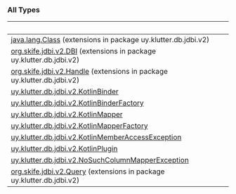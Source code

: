 
### All Types

|&nbsp;|&nbsp;|
|---|---|
| [java.lang.Class](../uy.klutter.db.jdbi.v2/java.lang.-class/index.md) (extensions in package uy.klutter.db.jdbi.v2) |  |
| [org.skife.jdbi.v2.DBI](../uy.klutter.db.jdbi.v2/org.skife.jdbi.v2.-d-b-i/index.md) (extensions in package uy.klutter.db.jdbi.v2) |  |
| [org.skife.jdbi.v2.Handle](../uy.klutter.db.jdbi.v2/org.skife.jdbi.v2.-handle/index.md) (extensions in package uy.klutter.db.jdbi.v2) |  |
| [uy.klutter.db.jdbi.v2.KotlinBinder](../uy.klutter.db.jdbi.v2/-kotlin-binder/index.md) |  |
| [uy.klutter.db.jdbi.v2.KotlinBinderFactory](../uy.klutter.db.jdbi.v2/-kotlin-binder-factory/index.md) |  |
| [uy.klutter.db.jdbi.v2.KotlinMapper](../uy.klutter.db.jdbi.v2/-kotlin-mapper/index.md) |  |
| [uy.klutter.db.jdbi.v2.KotlinMapperFactory](../uy.klutter.db.jdbi.v2/-kotlin-mapper-factory/index.md) |  |
| [uy.klutter.db.jdbi.v2.KotlinMemberAccessException](../uy.klutter.db.jdbi.v2/-kotlin-member-access-exception/index.md) |  |
| [uy.klutter.db.jdbi.v2.KotlinPlugin](../uy.klutter.db.jdbi.v2/-kotlin-plugin/index.md) |  |
| [uy.klutter.db.jdbi.v2.NoSuchColumnMapperException](../uy.klutter.db.jdbi.v2/-no-such-column-mapper-exception/index.md) |  |
| [org.skife.jdbi.v2.Query](../uy.klutter.db.jdbi.v2/org.skife.jdbi.v2.-query/index.md) (extensions in package uy.klutter.db.jdbi.v2) |  |
